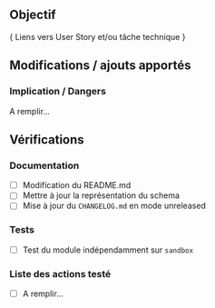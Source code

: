 ## Objectif

{ Liens vers User Story et/ou tâche technique }

## Modifications / ajouts apportés

### Implication / Dangers

A remplir...

## Vérifications

### Documentation

-   [ ] Modification du README.md
-   [ ] Mettre à jour la représentation du schema
-   [ ] Mise à jour du `CHANGELOG.md` en mode unreleased

### Tests

-   [ ] Test du module indépendamment sur `sandbox`

### Liste des actions testé

-   [ ] A remplir...
